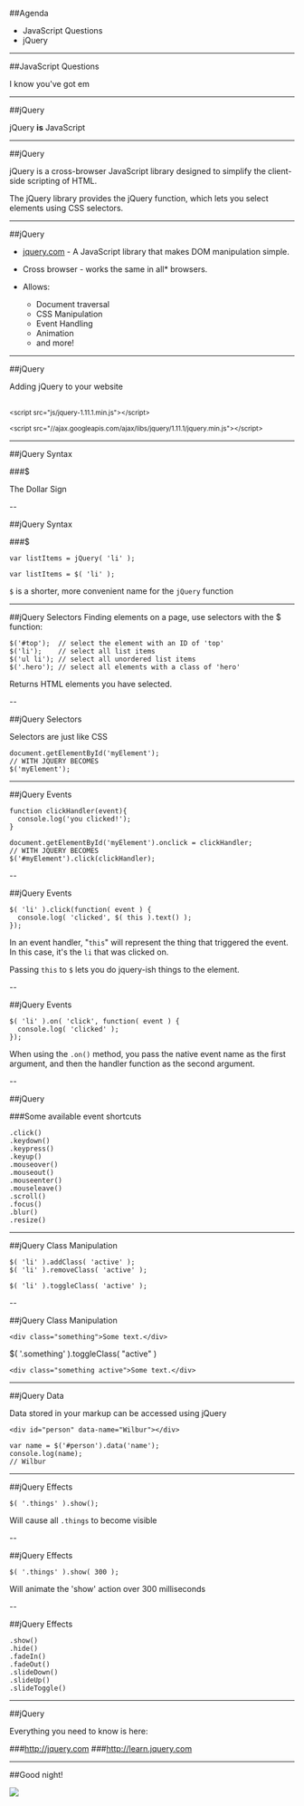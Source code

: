 ##Agenda

* JavaScript Questions
* jQuery

---

##JavaScript Questions

I know you've got em

---

##jQuery

jQuery __is__ JavaScript

---

##jQuery

jQuery is a cross-browser JavaScript library designed to simplify the client-side scripting of HTML.

The jQuery library provides the jQuery function, which lets you select elements using CSS selectors.

---

##jQuery

* [jquery.com](jquery.com) - A JavaScript library that makes DOM manipulation simple.

* Cross browser - works the same in all* browsers.

* Allows:
  * Document traversal
  * CSS Manipulation
  * Event Handling
  * Animation
  * and more!

---

##jQuery

Adding jQuery to your website

<br/>
<small>&lt;script src="js/jquery-1.11.1.min.js"&gt;&lt;/script&gt;</small>

<small>&lt;script src="//ajax.googleapis.com/ajax/libs/jquery/1.11.1/jquery.min.js"&gt;&lt;/script&gt;</small>

---

##jQuery Syntax

###$

The Dollar Sign

--

##jQuery Syntax

###$

```
var listItems = jQuery( 'li' );

var listItems = $( 'li' );
```

```$``` is a shorter, more convenient name for the ```jQuery``` function

---

##jQuery Selectors
Finding elements on a page, use selectors with the $ function:

```
$('#top');  // select the element with an ID of 'top'
$('li');    // select all list items
$('ul li'); // select all unordered list items
$('.hero'); // select all elements with a class of 'hero'
```

Returns HTML elements you have selected.

--

##jQuery Selectors

Selectors are just like CSS

```
document.getElementById('myElement');
// WITH JQUERY BECOMES
$('myElement');
```

---

##jQuery Events

```
function clickHandler(event){
  console.log('you clicked!');
}

document.getElementById('myElement').onclick = clickHandler;
// WITH JQUERY BECOMES
$('#myElement').click(clickHandler);
```

--

##jQuery Events

```
$( 'li' ).click(function( event ) {
  console.log( 'clicked', $( this ).text() );
});
```

In an event handler, "`this`" will represent the thing that triggered the event.
In this case, it's the `li` that was clicked on.

Passing `this` to `$` lets you do jquery-ish things to the element.

--

##jQuery Events

```
$( 'li' ).on( 'click', function( event ) {
  console.log( 'clicked' );
});
```

When using the ```.on()``` method, you pass the native event name as the first argument, and then the handler function as the second argument.

--

##jQuery

###Some available event shortcuts

```
.click()
.keydown()
.keypress()
.keyup()
.mouseover()
.mouseout()
.mouseenter()
.mouseleave()
.scroll()
.focus()
.blur()
.resize()
```

---

##jQuery Class Manipulation

```
$( 'li' ).addClass( 'active' );
$( 'li' ).removeClass( 'active' );

$( 'li' ).toggleClass( 'active' );
```

--

##jQuery Class Manipulation

```
<div class="something">Some text.</div>
```

$( '.something' ).toggleClass( "active" )

```
<div class="something active">Some text.</div>
```

---

##jQuery Data

Data stored in your markup can be accessed using jQuery

```
<div id="person" data-name="Wilbur"></div>
```

```
var name = $('#person').data('name');
console.log(name);
// Wilbur
```

---

##jQuery Effects

```
$( '.things' ).show();
```
Will cause all `.things` to become visible

--

##jQuery Effects

```
$( '.things' ).show( 300 );
```
Will animate the 'show' action over 300 milliseconds

--

##jQuery Effects

```
.show()
.hide()
.fadeIn()
.fadeOut()
.slideDown()
.slideUp()
.slideToggle()
```

---

##jQuery

Everything you need to know is here:

###http://jquery.com
###http://learn.jquery.com

---

##Good night!

<img src="../img/unit_2/it_crowd_dancing.gif">
